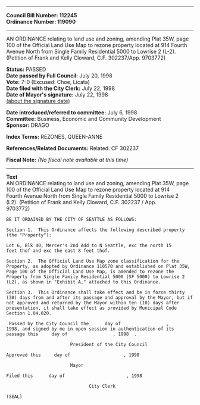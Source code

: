 * * * * *  
  
**Council Bill Number: [](#h0)[](#h2)112245**   
**Ordinance Number: 119090**  
  
* * * * *  
  
AN ORDINANCE relating to land use and zoning, amending Plat 35W, page 100 of the Official Land Use Map to rezone property located at 914 Fourth Avenue North from Single Family Residential 5000 to Lowrise 2 (L-2). (Petition of Frank and Kelly Cloward, C.F. 302237/App. 9703772)  
  
**Status:** PASSED   
**Date passed by Full Council:** July 20, 1998   
**Vote:** 7-0 (Excused: Choe, Licata)   
**Date filed with the City Clerk:** July 22, 1998   
**Date of Mayor's signature:** July 22, 1998   
[(about the signature date)](/~public/approvaldate.htm)   
  
  
**Date introduced/referred to committee:** July 6, 1998   
**Committee:** Business, Economic and Community Development   
**Sponsor:** DRAGO   
  
**Index Terms:** REZONES, QUEEN-ANNE  
  
**References/Related Documents:** Related: CF 302237  
  
**Fiscal Note:** *(No fiscal note available at this time)*  
  
* * * * *  
  
**Text**  
    AN ORDINANCE relating to land use and zoning, amending Plat 35W, page  
    100 of the Official Land Use Map to rezone property located at 914  
    Fourth Avenue North from Single Family Residential 5000 to Lowrise 2  
    (L2).  (Petition of Frank and Kelly Cloward, C.F. 302237 / App.  
    9703772)  
  
    BE IT ORDAINED BY THE CITY OF SEATTLE AS FOLLOWS:  
  
    Section 1.  This Ordinance affects the following described property  
    (the "Property"):  
  
    Lot 6, Blk 40, Mercer's 2nd Add to N Seattle, exc the north 15  
    feet thof and exc the east 8 feet thof.  
  
    Section 2.  The Official Land Use Map zone classification for the  
    Property, as adopted by Ordinance 110570 and established on Plat 35W,  
    Page 100 of the Official Land Use Map, is amended to rezone the  
    Property from Single Family Residential 5000 (SF 5000) to Lowrise 2  
    (L2), as shown in "Exhibit A," attached to this Ordinance.  
  
    Section 3.  This Ordinance shall take effect and be in force thirty  
    (30) days from and after its passage and approval by the Mayor, but if  
    not approved and returned by the Mayor within ten (10) days after  
    presentation, it shall take effect as provided by Municipal Code  
    Section 1.04.020.  
  
     Passed by the City Council the      day of                 ,  
    1998, and signed by me in open session in authentication of its  
    passage this     day of                 , 1998  .  
  
                            President of the City Council  
  
    Approved this     day of                    , 1998  
  
                            Mayor  
  
    Filed this      day of                       , 1998  
  
                                   City Clerk  
  
    (SEAL)  
